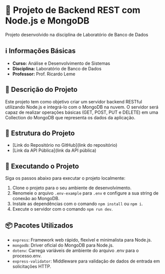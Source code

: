 # 🚀 Projeto de Backend REST com Node.js e MongoDB

Projeto desenvolvido na disciplina de Laboratório de Banco de Dados

## ℹ️ Informações Básicas

- **Curso:** Análise e Desenvolvimento de Sistemas
- **Disciplina:** Laboratório de Banco de Dados
- **Professor:** Prof. Ricardo Leme


## 📜 Descrição do Projeto

Este projeto tem como objetivo criar um servidor backend RESTful utilizando Node.js e integrá-lo com o MongoDB na nuvem. O servidor será capaz de realizar operações básicas (GET, POST, PUT e DELETE) em uma Collection do MongoDB que representa os dados da aplicação.

## 📂 Estrutura do Projeto

- [Link do Repositório no GitHub](link do repositório)
- [Link da API Pública](link da API pública)

## 🚀 Executando o Projeto

Siga os passos abaixo para executar o projeto localmente:

1. Clone o projeto para o seu ambiente de desenvolvimento.
2. Renomeie o arquivo `.env-example` para `.env` e configure a sua string de conexão ao MongoDB.
3. Instale as dependências com o comando `npm install` ou  `npm i`.
4. Execute o servidor com o comando `npm run dev`.

## 📦 Pacotes Utilizados

- `express`: Framework web rápido, flexível e minimalista para Node.js.
- `mongodb`: Driver oficial do MongoDB para Node.js.
- `dotenv`: Carrega variáveis ​​de ambiente do arquivo .env para o processo.env.
- `express-validator`: Middleware para validação de dados de entrada em solicitações HTTP.
